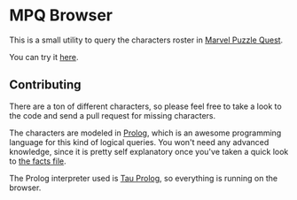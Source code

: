 # MPQ Browser

This is a small utility to query the characters roster in [Marvel Puzzle Quest](https://www.marvel.com/games/marvel-puzzle-quest).

You can try it [here](https://acarrasco.github.io/mpqbrowser/).

## Contributing

There are a ton of different characters, so please feel free to take a look to the code and send a pull request for missing characters.

The characters are modeled in [Prolog](https://en.wikipedia.org/wiki/Prolog), which is an awesome programming language for this kind of logical queries. You won't need any advanced knowledge, since it is pretty self explanatory once you've taken a quick look to [the facts file](./src/facts.pl).

The Prolog interpreter used is [Tau Prolog](https://github.com/tau-prolog/tau-prolog), so everything is running on the browser.

